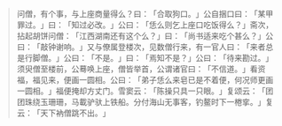 > 问僧，有个事，与上座商量得么？曰：​「合取狗口。​」公自捆口曰：​「某甲罪过。​」曰：​「知过必改。​」公曰：​「恁么则乞上座口吃饭得么？​」斋次，拈起胡饼问僧：​「江西湖南还有这个么？​」曰：​「尚书适来吃个甚么？​」公曰：​「敲钟谢响。​」又与僚属登楼次，见数僧行来，有一官人曰：​「来者总是行脚僧。​」公曰：​「不是。​」曰：​「焉知不是？​」公曰：​「待来勘过。​」须臾僧至楼前，公蓦唤上座，僧皆举首，公谓诸官曰：​「不信道。​」看资福，福见来，便画一圆相。公曰：​「弟子恁么来皂已是不着便，何况师更画一圆相。​」福便掩却方丈门。雪窦云：​「陈操只具一只眼。​」复颂云：​「团团珠绕玉珊珊，马載驴驮上铁船。分付海山无事客，钓鳌时下一棬挛。​」复云：​「天下衲僧跳不出。​」


